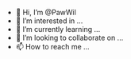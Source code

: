 - 👋 Hi, I’m @PawWil
- 👀 I’m interested in ...
- 🌱 I’m currently learning ...
- 💞️ I’m looking to collaborate on ...
- 📫 How to reach me ...

<!---
PawWil/PawWil is a ✨ special ✨ repository because its `README.md` (this file) appears on your GitHub profile.
You can click the Preview link to take a look at your changes.
--->
